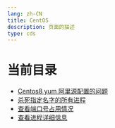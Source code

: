 ```yaml
---
lang: zh-CN  
title: CentOS  
description: 页面的描述  
type: cds  
---
```



# 当前目录

- [Centos8 yum 阿里源配置的问题](Centos8Yum阿里源配置的问题.md)  
- [杀死指定名字的所有进程](杀死指定名字的所有进程.md)  
- [查看端口号占用情况](查看端口号占用情况.md)  
- [查看进程详细信息](查看进程详细信息.md)  

<Comment></Comment>
